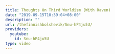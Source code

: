 ```yaml
---
title: Thoughts On Third Worldism (With Raven)
date: "2019-09-15T10:39:04+08:00"
description: ""
url: /thefinnishbolshevik/Snu-hP4ju5U/
providers:
  youtube:
    id: Snu-hP4ju5U
type: video
---
```

